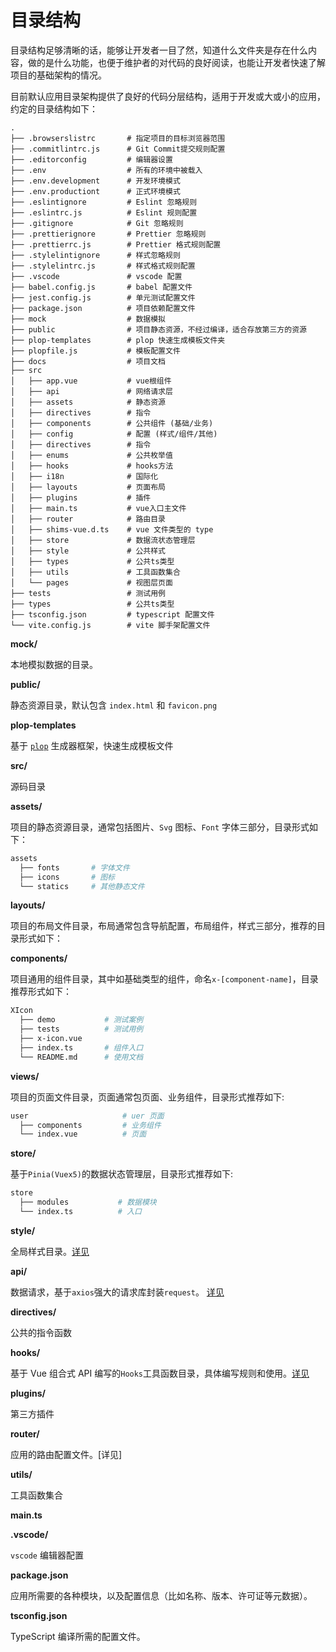 # 目录结构

目录结构足够清晰的话，能够让开发者一目了然，知道什么文件夹是存在什么内容，做的是什么功能，也便于维护者的对代码的良好阅读，也能让开发者快速了解项目的基础架构的情况。

目前默认应用目录架构提供了良好的代码分层结构，适用于开发或大或小的应用，约定的目录结构如下：

```
.
├── .browserslistrc       # 指定项目的目标浏览器范围
├── .commitlintrc.js      # Git Commit提交规则配置
├── .editorconfig         # 编辑器设置
├── .env                  # 所有的环境中被载入
├── .env.development      # 开发环境模式
├── .env.productiont      # 正式环境模式
├── .eslintignore         # Eslint 忽略规则
├── .eslintrc.js          # Eslint 规则配置
├── .gitignore            # Git 忽略规则
├── .prettierignore       # Prettier 忽略规则
├── .prettierrc.js        # Prettier 格式规则配置
├── .stylelintignore      # 样式忽略规则
├── .stylelintrc.js       # 样式格式规则配置
├── .vscode               # vscode 配置
├── babel.config.js       # babel 配置文件
├── jest.config.js        # 单元测试配置文件
├── package.json          # 项目依赖配置文件
├── mock                  # 数据模拟
├── public                # 项目静态资源，不经过编译，适合存放第三方的资源
├── plop-templates        # plop 快速生成模板文件夹
├── plopfile.js           # 模板配置文件
├── docs                  # 项目文档
├── src
│   ├── app.vue           # vue根组件
│   ├── api               # 网络请求层
│   ├── assets            # 静态资源
│   ├── directives        # 指令
│   ├── components        # 公共组件 (基础/业务)
│   ├── config            # 配置 (样式/组件/其他)
│   ├── directives        # 指令
│   ├── enums             # 公共枚举值
│   ├── hooks             # hooks方法
│   ├── i18n              # 国际化
│   ├── layouts           # 页面布局
│   ├── plugins           # 插件
│   ├── main.ts           # vue入口主文件
│   ├── router            # 路由目录
│   ├── shims-vue.d.ts    # vue 文件类型的 type
│   ├── store             # 数据流状态管理层
│   ├── style             # 公共样式
│   ├── types             # 公共ts类型
│   ├── utils             # 工具函数集合
│   └── pages             # 视图层页面
├── tests                 # 测试用例
├── types                 # 公共ts类型
├── tsconfig.json         # typescript 配置文件
└── vite.config.js        # vite 脚手架配置文件
```

**mock/**

本地模拟数据的目录。

**public/**

静态资源目录，默认包含 `index.html` 和 `favicon.png`

**plop-templates**

基于 [`plop`](https://github.com/plopjs/plop) 生成器框架，快速生成模板文件

**src/**

源码目录

**assets/**

项目的静态资源目录，通常包括图片、`Svg` 图标、`Font` 字体三部分，目录形式如下：

```bash
assets
  ├── fonts       # 字体文件
  ├── icons       # 图标
  └── statics     # 其他静态文件
```

**layouts/**

项目的布局文件目录，布局通常包含导航配置，布局组件，样式三部分，推荐的目录形式如下：

**components/**

项目通用的组件目录，其中如基础类型的组件，命名`x-[component-name]`，目录推荐形式如下：

```bash
XIcon
  ├── demo           # 测试案例
  ├── tests          # 测试用例
  ├── x-icon.vue
  ├── index.ts       # 组件入口
  └── README.md      # 使用文档
```

**views/**

项目的页面文件目录，页面通常包页面、业务组件，目录形式推荐如下:

```bash
user                     # uer 页面
  ├── components         # 业务组件
  └── index.vue          # 页面
```

**store/**

基于`Pinia(Vuex5)`的数据状态管理层，目录形式推荐如下:

```bash
store
  ├── modules           # 数据模块
  └── index.ts          # 入口
```

**style/**

全局样式目录。[详见](./style.md)

**api/**

数据请求，基于`axios`强大的请求库封装`request`。 [详见](./request.md)

**directives/**

公共的指令函数

**hooks/**

基于 Vue 组合式 API 编写的`Hooks`工具函数目录，具体编写规则和使用。[详见]()

**plugins/**

第三方插件

**router/**

应用的路由配置文件。[详见]

**utils/**

工具函数集合

**main.ts**

**.vscode/**

`vscode` 编辑器配置

**package.json**

应用所需要的各种模块，以及配置信息（比如名称、版本、许可证等元数据）。

**tsconfig.json**

TypeScript 编译所需的配置文件。
